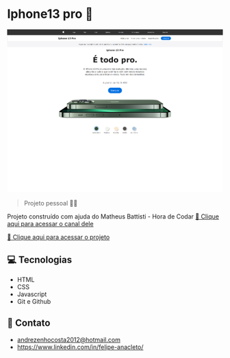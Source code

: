 # Iphone13 pro 🍎

![preview](./.github/preview.png)

> Projeto pessoal 🧑‍💻

Projeto construído com ajuda do Matheus Battisti - Hora de Codar
[🔗 Clique aqui para acessar o canal dele](https://www.youtube.com/c/MatheusBattisti)

[🔗 Clique aqui para acessar o projeto](https://felipeanacleto.github.io/projeto-iphone13/)

## 💻 Tecnologias

- HTML
- CSS
- Javascript
- Git e Github

## 📧 Contato

- andrezenhocosta2012@hotmail.com
- https://www.linkedin.com/in/felipe-anacleto/